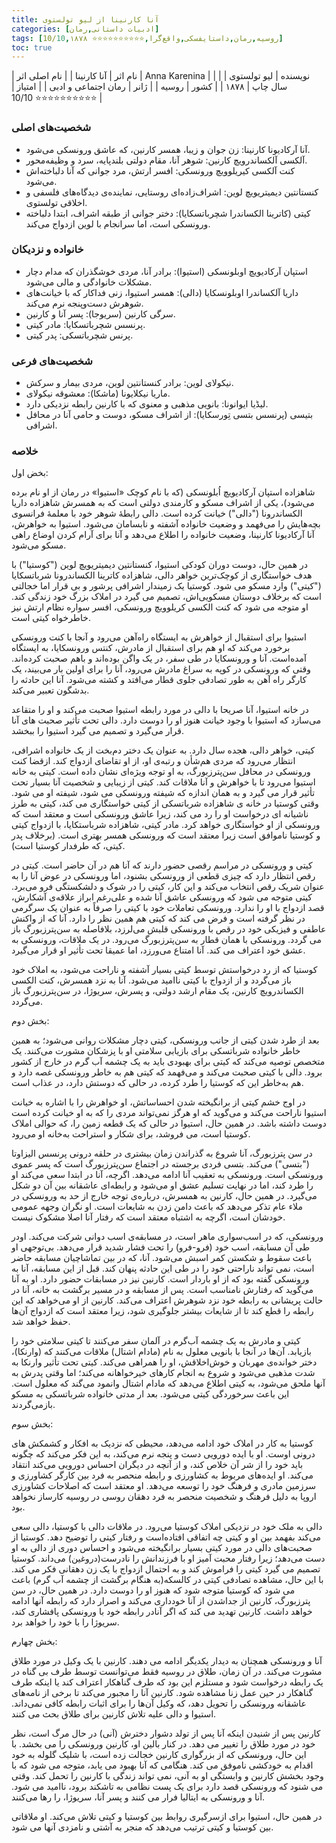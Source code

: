 ```yaml
---
title: آنا کارنینا از ليو تولستوی
categories: [ادبیات داستانی,رمان]
tags: [روسیه,رمان,داستایفسکی,واقع‌گرا,⭐⭐⭐⭐⭐⭐⭐⭐⭐⭐ 10/10,۱۸۷۸]
toc: true
---
```


| نام اثر | آنا کارنینا |
| نام اصلی اثر | Anna Karenina |
| نویسنده | لیو تولستوی |
| سال چاپ | ۱۸۷۸ |
| کشور | روسیه |
| ژانر | رمان اجتماعی و ادبی |
| امتیاز | ⭐⭐⭐⭐⭐⭐⭐⭐⭐⭐ 10/10 |

### شخصیت‌های اصلی

* آنا آرکادیونا کارنینا: زن جوان و زیبا، همسر کارنین، که عاشق ورونسکی می‌شود.
* آلکسی آلکساندرویچ کارنین: شوهر آنا، مقام دولتی بلندپایه، سرد و وظیفه‌محور.
* کنت آلکسی کیریلوویچ ورونسکی: افسر ارتش، مرد جوانی که آنا دلباخته‌اش می‌شود.
* کنستانتین دیمیتریویچ لوین: اشراف‌زاده‌ای روستایی، نماینده‌ی دیدگاه‌های فلسفی و اخلاقی تولستوی.
* کیتی (کاترینا الکساندرا شچرباتسکایا): دختر جوانی از طبقه اشراف، ابتدا دلباخته ورونسکی است، اما سرانجام با لوین ازدواج می‌کند.

### خانواده و نزدیکان

* استپان آرکادیویچ اوبلونسکی (استیوا): برادر آنا، مردی خوشگذران که مدام دچار مشکلات خانوادگی و مالی می‌شود.
* داریا آلکساندرا اوبلونسکایا (دالی): همسر استیوا، زنی فداکار که با خیانت‌های شوهرش دست‌وپنجه نرم می‌کند.
* سرگی کارنین (سریوجا): پسر آنا و کارنین.
* پرنسس شچرباتسکایا: مادر کیتی.
* پرنس شچرباتسکی: پدر کیتی.

### شخصیت‌های فرعی

* نیکولای لوین: برادر کنستانتین لوین، مردی بیمار و سرکش.
* ماریا نیکلایونا (ماشکا): معشوقه نیکولای.
* لیڈیا ایوانونا: بانویی مذهبی و معنوی که با کارنین رابطه نزدیکی دارد.
* بتیسی (پرنسس بتسی تِورسکایا): از اشراف مسکو، دوست و حامی آنا در محافل اشرافی.



### خلاصه

بخض اول:

شاهزاده استپان آرکادیویچ اُبلونسکی (که با نام کوچک «استیوا» در رمان از او نام برده می‌شود)، یکی از اشراف مسکو و کارمندی دولتی است که به همسرش شاهزاده داریا الکساندرونا ("دالی") خیانت کرده است. دالی رابطۀ شوهر خود با معلمۀ فرانسوی بچه‌هایش را می‌فهمد و وضعیت خانواده آشفته و نابسامان می‌شود. استیوا به خواهرش، آنا آرکادیونا کارنینا، وضعیت خانواده را اطلاع می‌دهد و آنا برای آرام کردن اوضاع راهی مسکو می‌شود.

در همین حال، دوست دوران کودکی استیوا، کنستانتین دیمیتریویچ لوین ("کوستیا") با هدف خواستگاری از کوچک‌ترین خواهر دالی، شاهزاده کاترینا الکساندرونا شرباتسکایا ("کیتی") وارد مسکو می شود. کوستیا یک زمیندار اشرافی پرشور و بی قرار اما خجالتی است که برخلاف دوستان مسکویی‌اش، تصمیم می گیرد در املاک بزرگ خود زندگی کند. او متوجه می شود که کنت الکسی کریلوویچ ورونسکی، افسر سواره نظام ارتش نیز خاطرخواه کیتی است.

استیوا برای استقبال از خواهرش به ایستگاه راه‌آهن می‌رود و آنجا با کنت ورونسکی برخورد‌ می‌کند که او هم برای استقبال از مادرش، کنتس ورونسکایا، به ایستگاه آمده‌است. آنا و ورونسکایا در طی سفر، در یک واگن بوده‌اند و باهم صحبت کرده‌اند. وقتی که ورونسکی در کوپه به سراغ مادرش می‌رود، آنا را برای اولین بار می‌بیند، یک کارگر راه آهن به طور تصادفی جلوی قطار می‌افتد و کشته می‌شود. آنا این حادثه را بدشگون تعبیر می‌کند.

در خانه استیوا، آنا صریحا با دالی در مورد رابطه استیوا صحبت می‌کند و او را متقاعد می‌سازد که استیوا با وجود خیانت هنوز او را دوست دارد. دالی تحت تأثیر صحبت های آنا قرار می‌گیرد و تصمیم می گیرد استیوا را ببخشد.

کیتی، خواهر دالی، هجده سال دارد. به عنوان یک دختر دم‌بخت از یک خانواده اشرافی، انتظار می‌رود که مردی هم‌شأن و رتبه‌ی او، از او تقاضای ازدواج کند. ازقضا کنت ورونسکی در محافل سن‌پترزبورگ، به او توجه ویژه‌ای نشان داده است. کیتی به خانه استیوا می‌رود تا با خواهرش و آنا ملاقات کند. کیتی از زیبایی و شخصیت آنا بسیار تحت تأثیر قرار می گیرد و به همان اندازه که شیفته ورونسکی می شود، شیفته او می شود. وقتی کوستیا در خانه ی شاهزاده شرباتسکی از کیتی خواستگاری می کند، کیتی به طرز ناشیانه ای درخواست او را رد می کند، زیرا عاشق ورونسکی است و معتقد است که ورونسکی از او خواستگاری خواهد کرد. مادر کیتی، شاهزاده شرباستکایا، با ازدواج کیتی و کوستیا ناموافق است زیرا معتقد است که ورونسکی همسر بهتری است. (برخلاف پدر کیتی، که طرفدار کوستیا است).

کیتی و ورونسکی در مراسم رقصی حضور دارند که آنا هم در آن حاضر است. کیتی در رقص انتظار دارد که چیزی قطعی از ورونسکی بشنود، اما ورونسکی در عوض آنا را به عنوان شریک رقص انتخاب می‌کند و این کار، کیتی را در شوک و دلشکستگی فرو‌ می‌برد. کیتی متوجه می شود که ورونسکی عاشق آنا شده و علی‌رغم ابراز علاقه‌ی آشکارش، قصد ازدواج با او را ندارد. ورونسکی تعاملات خود با کیتی را صرفاً به عنوان یک سرگرمی در نظر گرفته است و فرض می کند که کیتی هم همین نظر را دارد. آنا که از واکنش عاطفی و فیزیکی خود در رقص با ورونسکی قلبش می‌لرزد، بلافاصله به سن‌پترزبورگ باز می گردد. ورونسکی با همان قطار به سن‌پترزبورگ می‌رود. در یک ملاقات، ورونسکی به عشق خود اعتراف می کند. آنا امتناع می‌ورزد، اما عمیقا تحت تأثیر او قرار می‌گیرد.

کوستیا که از رد درخواستش توسط کیتی بسیار آشفته و ناراحت می‌شود، به املاک خود باز می‌گردد و از ازدواج با کیتی ناامید می‌شود. آنا به نزد همسرش، کنت الکسی الکساندرویچ کارنین، یک مقام ارشد دولتی، و پسرش، سریوژا، در سن‌پترزبورگ باز می‌گردد. 


بخش دوم:

بعد از طرد شدن کیتی از جانب ورونسکی، کیتی دچار مشکلات روانی می‌شود؛ به همین خاطر خانواده شرباتسکی برای بازیابی سلامتی او با پزشکان مشورت می‌کنند. یک متخصص توصیه می‌کند که کیتی برای بهبودی باید به یک چشمه آب گرم در خارج از کشور برود. دالی با کیتی صحبت می‌کند و می‌فهمد که کیتی هم  به خاطر ورونسکی غصه دارد و هم به‌خاطر این که کوستیا را طرد کرده، در حالی که دوستش دارد، در عذاب است.

در اوج خشم کیتی از برانگیخته شدن احساساتش، او  خواهرش را با اشاره به خیانت استیوا ناراحت می‌کند و می‌گوید که او هرگز نمی‌تواند مردی را که به او خیانت کرده است دوست داشته باشد. در همین حال، استیوا در حالی که یک قطعه زمین را، که حوالی املاک کوستیا است، می فروشد، برای شکار و استراحت به‌خانه او می‌رود.

در سن پترزبورگ، آنا شروع به گذراندن زمان بیشتری در حلقه درونی پرنسس الیزاوتا ("بتسی") می‌کند. بتسی فردی برجسته در اجتماع سن‌پترزبورگ است که پسر عموی ورونسکی است. ورونسکی به تعقیب آنا ادامه می‌دهد. اگرچه، آنا در ابتدا سعی می‌کند او را طرد کند، اما در نهایت تسلیم عشق او می‌شود و رابطه‌ای عاشقانه بین آن دو شکل می‌گیرد. در همین حال، کارنین به همسرش، درباره‌ی توجه خارج از حد به ورونسکی در ملاء عام تذکر می‌دهد که باعث دامن زدن به شایعات است. او نگران وجهه عمومی خودشان است، اگرچه به اشتباه معتقد است که رفتار آنا اصلا مشکوک نیست.

ورونسکی، که در اسب‌سواری ماهر است، در مسابقه‌ی اسب دوانی شرکت می‌کند. اودر طی آن مسابقه، اسب خود (فرو-فرو) را تحت فشار شدید قرار می‌دهد. بی‌توجهی  او باعث سقوط و شکستن کمر اسبش می‌شود. آنا، که در بین تماشاچیان مسابقه حاضر است، نمی تواند ناراحتی خود را در طی این حادثه پنهان کند. قبل از این مسابقه، آنا به ورونسکی گفته بود که از او باردار است. کارنین نیز در مسابقات حضور دارد. او به آنا می‌گوید که رفتارش نامناسب است. پس از مسابقه و در مسیر برگشت به خانه،  آنا در حالت پریشانی به رابطه خود نزد شوهرش اعتراف می‌کند. کارنین از او می‌خواهد که این رابطه را قطع کند تا از شایعات بیشتر جلوگیری شود، زیرا معتقد است که ازدواج آن‌ها حفظ خواهد شد.

کیتی و مادرش به یک چشمه آب‌گرم در آلمان سفر می‌کنند تا کیتی سلامتی خود را بازیابد. آن‌ها در آنجا با بانویی معلول به نام (مادام اشتال) ملاقات می‌کنند که (وارنکا)، دختر خوانده‌ی مهربان و خوش‌اخلاقش، او را همراهی می‌کند. کیتی تحت تأثیر وارنکا به شدت مذهبی می‌شود و شروع به انجام کارهای خیرخواهانه می‌کند؛ اما وقتی پدرش به آنها ملحق می‌شود، به کیتی اطلاع می‌دهد که مادام اشتال وانمود می‌گند که معلول است. این باعث سرخوردگی کیتی می‌شود. بعد ار مدتی خانواده شرباتسکی به مسکو بازمی‌گردند. 

بخش سوم:

کوستیا به کار در املاک خود ادامه می‌دهد، محیطی که نزدیک به افکار و کشمکش های درونی اوست. او با ایده دورویی دست و پنجه نرم می‌کند، به این فکر می‌کند که چگونه باید خود را از شر آن خلاص کند، و از آنچه در دیگران احساس دورویی می‌کند انتقاد می‌کند. او ایده‌های مربوط به کشاورزی و رابطه منحصر به فرد بین کارگر کشاورزی و سرزمین مادری و فرهنگ خود را توسعه می‌دهد. او معتقد است که اصلاحات کشاورزی اروپا به دلیل فرهنگ و شخصیت منحصر به فرد دهقان روسی در روسیه کارساز نخواهد بود.

دالی به ملک خود در نزدیکی املاک کوستیا می‌رود. در ملاقات دالی با کوستیا، دالی سعی می‌کند بفهمد بین او و کیتی چه اتفاقی افتاده‌است و رفتار کیتی را توضیح دهد. کوستیا از صحبت‌های دالی در مورد کیتی بسیار برانگیخته می‌شود و احساس دوری از دالی به او دست می‌دهد؛ زیرا رفتار محبت آمیز او با فرزندانش را نادرست(دروغین) می‌داند. کوستیا تصمیم می گیرد کیتی را فراموش کند و به احتمال ازدواج با یک زن دهقانی فکر می کند. با این حال، مشاهده تصادفی کیتی در کالسکه(به هنگام برگشت از چشمه آب گرم) باعث می شود که کوستیا متوجه شود که هنوز او را دوست دارد. در همین حال، در سن پترزبورگ، کارنین از جداشدن از آنا خودداری می‌کند و اصرار دارد که رابطه آنها ادامه خواهد داشت. کارنین تهدید می کند که اگر آنادر رابطه خود با ورونسکی پافشاری کند، سریوژا را با خود را خواهد برد. 

بخش چهارم:

آنا و ورونسکی همچنان به دیدار یکدیگر ادامه می دهند. کارنین با یک وکیل در مورد طلاق مشورت می‌کند. در آن زمان، طلاق در روسیه فقط می‌توانست توسط طرف بی گناه در یک رابطه درخواست شود و مستلزم این بود که طرف گناهکار اعتراف کند یا اینکه طرف گناهکار در حین عمل زنا مشاهده شود. کارنین آنا را مجبور می‌کند تا برخی از نامه‌های عاشقانه ورونسکی را تحویل دهد، که وکیل آن‌ها را برای اثبات رابطه کافی نمی‌داند. استیوا و دالی علیه تلاش کارنین برای طلاق بحث می کنند.

کارنین پس از شنیدن اینکه آنا پس از تولد دشوار دخترش (آنی) در حال مرگ است، نظر خود در مورد طلاق را تغییر می دهد. در کنار بالین او، کارنین ورونسکی را می بخشد. با این حال، ورونسکی که از بزرگواری کارنین خجالت زده است، با شلیک گلوله به خود اقدام به خودکشی ناموفق می کند. هنگامی که آنا بهبود می یابد، متوجه می شود که با وجود بخشش کارنین و وابستگی او به آنی، نمی تواند زندگی با کارنین را تحمل کند. وقتی می شنود که ورونسکی قصد دارد برای یک پست نظامی به تاشکند برود، ناامید می شود. آنا و ورونسکی به ایتالیا فرار می کنند و پسر آنا، سریوژا، را رها می‌کنند.

در همین حال، استیوا برای ازسرگیری روابط بین کوستیا و کیتی تلاش می‌کند. او ملاقاتی بین کوستیا و کیتی ترتیب می‌دهد که منجر به آشتی و نامزدی آنها می شود.



